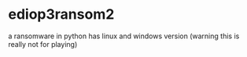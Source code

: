 # ediop3ransom2
a ransomware in python has linux and windows version (warning this is really not for playing)
